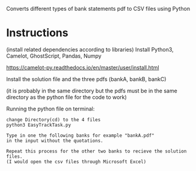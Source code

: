 
Converts different types of bank statements pdf to CSV files using Python


# Instructions

(install related dependencies according to libraries)
Install Python3, Camelot, GhostScript, Pandas, Numpy

https://camelot-py.readthedocs.io/en/master/user/install.html

Install the solution file and the three pdfs (bankA, bankB, bankC)

(it is probably in the same directory but the pdfs must be in the same directory as the python file for the code to work)

Running the python file on terminal:

    change Directory(cd) to the 4 files
    python3 EasyTrackTask.py

    Type in one the following banks for example "bankA.pdf"
    in the input without the quotations.

    Repeat this process for the other two banks to recieve the solution files.
    (I would open the csv files through Microsoft Excel)









